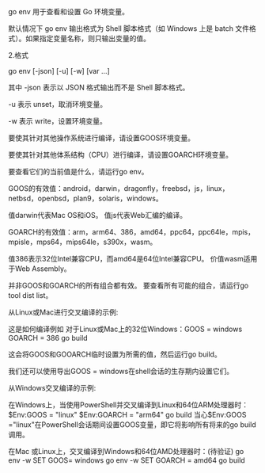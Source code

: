 go env 用于查看和设置 Go 环境变量。

默认情况下 go env 输出格式为 Shell 脚本格式（如 Windows 上是 batch 文件格式）。如果指定变量名称，则只输出变量的值。

2.格式

go env [-json] [-u] [-w] [var ...]

其中 -json 表示以 JSON 格式输出而不是 Shell 脚本格式。

-u 表示 unset，取消环境变量。

-w 表示 write，设置环境变量。

要使其针对其他操作系统进行编译，请设置GOOS环境变量。

要使其针对其他体系结构（CPU）进行编译，请设置GOARCH环境变量。

要查看它们的当前值是什么，请运行go env。

GOOS的有效值：android，darwin，dragonfly，freebsd，js，linux，netbsd，openbsd，plan9，solaris，windows。

值darwin代表Mac OS和iOS。 值js代表Web汇编的编译。

GOARCH的有效值：arm，arm64、386，amd64，ppc64，ppc64le，mpis，mpisle，mps64，mips64le，s390x，wasm。

值386表示32位Intel兼容CPU，而amd64是64位Intel兼容CPU。 价值wasm适用于Web Assembly。

并非GOOS和GOARCH的所有组合都有效。 要查看所有可能的组合，请运行go tool dist list。

从Linux或Mac进行交叉编译的示例:

这是如何编译例如 对于Linux或Mac上的32位Windows：GOOS = windows GOARCH = 386 go build

这会将GOOS和GOOARCH临时设置为所需的值，然后运行go build。

我们还可以使用导出GOOS = windows在shell会话的生存期内设置它们。

从Windows交叉编译的示例:

在Windows上，当使用PowerShell并交叉编译到Linux和64位ARM处理器时：
$Env:GOOS = "linux"
$Env:GOARCH = "arm64"
go build
当心$Env:GOOS ="linux"在PowerShell会话期间设置GOOS变量，即它将影响所有将来的go build调用。

在Mac 或Linux上，交叉编译到Windows和64位AMD处理器时：(待验证)
go env -w SET GOOS= windows
go env -w SET GOARCH = amd64
go build
